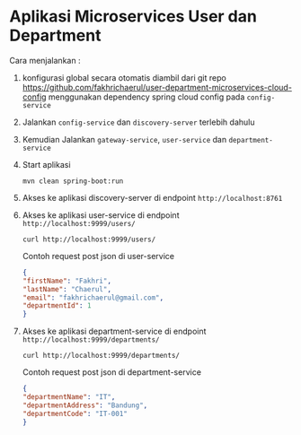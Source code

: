 # Aplikasi Microservices User dan Department

Cara menjalankan :

1. konfigurasi global secara otomatis diambil dari git repo https://github.com/fakhrichaerul/user-department-microservices-cloud-config
   menggunakan dependency spring cloud config pada `config-service`

2. Jalankan `config-service` dan `discovery-server` terlebih dahulu

3. Kemudian Jalankan `gateway-service`, `user-service` dan `department-service`

4. Start aplikasi

    ```
    mvn clean spring-boot:run
    ```
    
5. Akses ke aplikasi discovery-server di endpoint `http://localhost:8761`

6. Akses ke aplikasi user-service di endpoint `http://localhost:9999/users/`

    ```
    curl http://localhost:9999/users/
    ```
   
    Contoh request post json di user-service
    
    ```json
    {
    "firstName": "Fakhri",
    "lastName": "Chaerul",
    "email": "fakhrichaerul@gmail.com",
    "departmentId": 1
    }
    ```
    
7.  Akses ke aplikasi department-service di endpoint `http://localhost:9999/departments/`

    ```
    curl http://localhost:9999/departments/
    ```
   
    Contoh request post json di department-service
    
    ```json
    {
    "departmentName": "IT",
    "departmentAddress": "Bandung",
    "departmentCode": "IT-001"
    }
    ```
